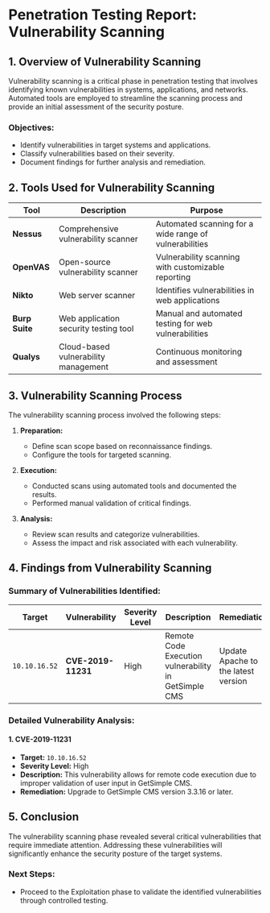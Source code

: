 # Penetration Testing Report: Vulnerability Scanning
## 1. **Overview of Vulnerability Scanning**

Vulnerability scanning is a critical phase in penetration testing that involves identifying known vulnerabilities in systems, applications, and networks. Automated tools are employed to streamline the scanning process and provide an initial assessment of the security posture.

### **Objectives:**

- Identify vulnerabilities in target systems and applications.
- Classify vulnerabilities based on their severity.
- Document findings for further analysis and remediation.

## 2. **Tools Used for Vulnerability Scanning**

|**Tool**|**Description**|**Purpose**|
|---|---|---|
|**Nessus**|Comprehensive vulnerability scanner|Automated scanning for a wide range of vulnerabilities|
|**OpenVAS**|Open-source vulnerability scanner|Vulnerability scanning with customizable reporting|
|**Nikto**|Web server scanner|Identifies vulnerabilities in web applications|
|**Burp Suite**|Web application security testing tool|Manual and automated testing for web vulnerabilities|
|**Qualys**|Cloud-based vulnerability management|Continuous monitoring and assessment|

## 3. **Vulnerability Scanning Process**

The vulnerability scanning process involved the following steps:

1. **Preparation:**
    
    - Define scan scope based on reconnaissance findings.
    - Configure the tools for targeted scanning.
2. **Execution:**
    
    - Conducted scans using automated tools and documented the results.
    - Performed manual validation of critical findings.
3. **Analysis:**
    
    - Review scan results and categorize vulnerabilities.
    - Assess the impact and risk associated with each vulnerability.

## 4. **Findings from Vulnerability Scanning**

### **Summary of Vulnerabilities Identified:**

| **Target**    | **Vulnerability**  | **Severity Level** | **Description**                                      | **Remediation**                     |
| ------------- | ------------------ | ------------------ | ---------------------------------------------------- | ----------------------------------- |
| `10.10.16.52` | **CVE-2019-11231** | High               | Remote Code Execution vulnerability in GetSimple CMS | Update Apache to the latest version |

### **Detailed Vulnerability Analysis:**

#### 1. **CVE-2019-11231**

- **Target:** `10.10.16.52`
- **Severity Level:** High
- **Description:** This vulnerability allows for remote code execution due to improper validation of user input in GetSimple CMS.
- **Remediation:** Upgrade to GetSimple CMS version 3.3.16 or later.

## 5. **Conclusion**

The vulnerability scanning phase revealed several critical vulnerabilities that require immediate attention. Addressing these vulnerabilities will significantly enhance the security posture of the target systems.

### **Next Steps:**

- Proceed to the Exploitation phase to validate the identified vulnerabilities through controlled testing.